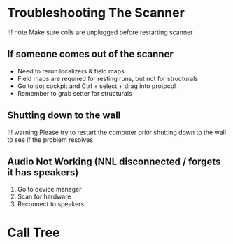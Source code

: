 # Troubleshooting The Scanner
!!! note 
    Make sure coils are unplugged before restarting scanner

## If someone comes out of the scanner
- Need to rerun localizers & field maps 
- Field maps are required for resting runs, but not for structurals
- Go to dot cockpit and Ctrl + select + drag into protocol
- Remember to grab setter for structurals 

## Shutting down to the wall
!!! warning
    Please try to restart the computer prior shutting down to the wall to see if the problem resolves.

## Audio Not Working (NNL disconnected / forgets it has speakers)
1. Go to device manager
2. Scan for hardware
3. Reconnect to speakers


# Call Tree
